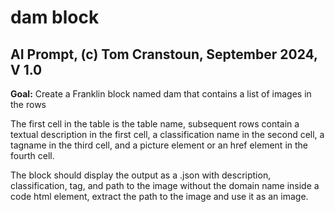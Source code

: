 # dam block

## AI Prompt, (c) Tom Cranstoun, September 2024, V 1.0

**Goal:** Create a Franklin block named dam that contains a list of images in the rows

The first cell in the table is the table name, subsequent rows contain a textual description in the first cell, a classification name in the second cell, a tagname in the third cell, and   a picture element or an href element in the fourth cell. 

The block should display the output as a .json with description, classification, tag, and path to the image without the domain name inside a code html element, extract the path to the image and use it as an image.  


